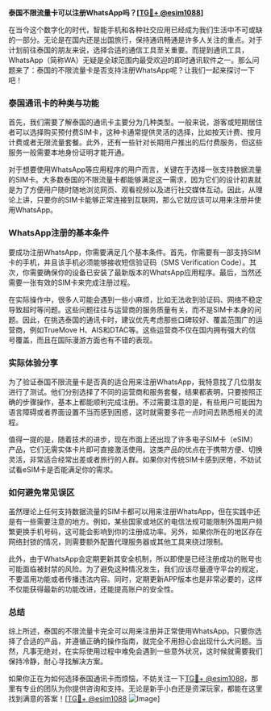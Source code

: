 **泰国不限流量卡可以注册WhatsApp吗？[[TG💪+ @esim1088](https://t.me/s/esim1088)]**

在当今这个数字化的时代，智能手机和各种社交应用已经成为我们生活中不可或缺的一部分。无论是在国内还是出国旅行，保持通讯畅通是许多人关注的重点。对于计划前往泰国的朋友来说，选择合适的通信工具至关重要。而提到通讯工具，WhatsApp（简称WA）无疑是全球范围内最受欢迎的即时通讯软件之一。那么问题来了：泰国的不限流量卡是否支持注册WhatsApp呢？让我们一起来探讨一下吧！

### 泰国通讯卡的种类与功能

首先，我们需要了解泰国的通讯卡主要分为几种类型。一般来说，游客或短期居住者可以选择购买预付费SIM卡，这种卡通常提供灵活的选择，比如按天计费、按月计费或者无限流量套餐。此外，还有一些针对长期用户推出的后付费服务，但这些服务一般需要本地身份证明才能开通。

对于想要使用WhatsApp等应用程序的用户而言，关键在于选择一张支持数据流量的SIM卡。大多数泰国的不限流量卡都能够满足这一需求，因为它们的设计初衷就是为了方便用户随时随地浏览网页、观看视频以及进行社交媒体互动。因此，从理论上讲，只要你的SIM卡能够正常连接到互联网，那么它就应该可以用来注册并使用WhatsApp。

### WhatsApp注册的基本条件

要成功注册WhatsApp，你需要满足几个基本条件。首先，你需要有一部支持SIM卡的手机，并且该手机必须能够接收短信验证码（SMS Verification Code）。其次，你需要确保你的设备已安装了最新版本的WhatsApp应用程序。最后，当然还需要一张有效的SIM卡来完成注册过程。

在实际操作中，很多人可能会遇到一些小麻烦，比如无法收到验证码、网络不稳定导致超时等问题。这些问题往往与运营商的服务质量有关，而不是SIM卡本身的问题。因此，在挑选泰国的通讯卡时，建议优先考虑那些口碑较好、覆盖范围广的运营商，例如TrueMove H、AIS和DTAC等。这些运营商不仅在国内拥有强大的信号覆盖，而且在国际漫游方面也有不错的表现。

### 实际体验分享

为了验证泰国不限流量卡是否真的适合用来注册WhatsApp，我特意找了几位朋友进行了测试。他们分别选择了不同的运营商和服务套餐，结果都表明，只要按照正确的步骤操作，基本上都能顺利完成注册。不过需要注意的是，有些用户可能因为语言障碍或者界面设置不当而感到困惑，这时就需要多花一点时间去熟悉相关的流程。

值得一提的是，随着技术的进步，现在市面上还出现了许多电子SIM卡（eSIM）产品，它们无需实体卡片即可直接激活使用。这类产品的优点在于携带方便、切换灵活，非常适合经常出差或者旅行的人群。如果你对传统SIM卡感到厌倦，不妨试试看eSIM卡是否能满足你的需求。

### 如何避免常见误区

虽然理论上任何支持数据流量的SIM卡都可以用来注册WhatsApp，但在实践中还是有一些需要注意的地方。例如，某些国家或地区的电信法规可能限制外国用户频繁更换手机号码，这可能会影响到你的注册成功率。另外，如果你所在的地区存在网络封锁的情况，则需要额外配置代理服务器或其他工具来绕过限制。

此外，由于WhatsApp会定期更新其安全机制，所以即使是已经注册成功的账号也可能面临被封禁的风险。为了避免这种情况发生，我们应该尽量遵守平台的规定，不要滥用功能或者传播违法内容。同时，定期更新APP版本也是非常必要的，这样不仅能获得最新的功能改进，还能提高账户的安全性。

### 总结

综上所述，泰国的不限流量卡完全可以用来注册并正常使用WhatsApp。只要你选择了合适的产品，并遵循正确的操作指南，就完全不用担心会出现什么大问题。当然，凡事无绝对，在实际使用过程中难免会遇到一些意外状况，这时候就需要我们保持冷静，耐心寻找解决方案。

如果你正在为如何选择泰国通讯卡而烦恼，不妨关注一下[TG💪+ @esim1088](https://t.me/s/esim1088)，那里有专业的团队为你提供咨询和支持。无论是新手小白还是资深玩家，都能在这里找到满意的答案！[[TG💪+ @esim1088](https://t.me/s/esim1088) ![Image](https://i.postimg.cc/4NQfJmqS/Snipaste-2025-05-13-00-14-12.png)]
